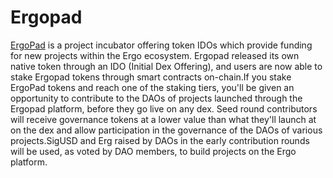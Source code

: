 # Ergopad

[ErgoPad](https://www.ergopad.io/whitepaper) is a project incubator offering token IDOs which provide funding for new projects within the Ergo ecosystem. Ergopad released its own native token through an IDO (Initial Dex Offering), and users are now able to stake Ergopad tokens through smart contracts on-chain.If you stake ErgoPad tokens and reach one of the staking tiers, you'll be given an opportunity to contribute to the DAOs of projects launched through the Ergopad platform, before they go live on any dex. Seed round contributors will receive governance tokens at a lower value than what they'll launch at on the dex and allow participation in the governance of the DAOs of various projects.SigUSD and Erg raised by DAOs in the early contribution rounds will be used, as voted by DAO members, to build projects on the Ergo platform.

